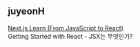 <h2>juyeonH</h2><a href="https://www.notion.so/study66/From-JavaScript-to-React-4c59c98cba764c9c815a8b80871f78f2#057b7e7169ef4111b66591ee199907a9">Next.js Learn (From JavaScript to React)</a><br>Getting Started with React - JSX는 무엇인가?